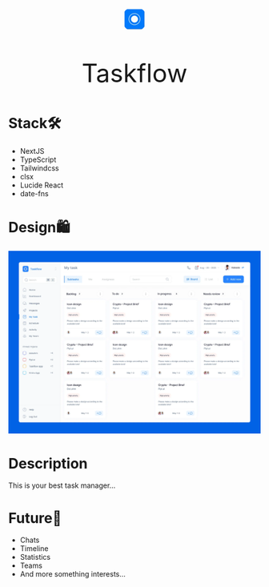 <div align="center">
  <img src='/public/logo.png' alt='Taskflow' style='width: 50px; height: 50px; border-radius: 100px;'/>
 <p style='font-size: 50px'>Taskflow</p>
</div>

# Stack🛠️

- NextJS
- TypeScript
- Tailwindcss
- clsx
- Lucide React
- date-fns

# Design🛍️

<img src='/public/design.png' alt='Design'/>

# Description

This is your best task manager...

# Future🚀

- Chats
- Timeline
- Statistics
- Teams
- And more something interests...
